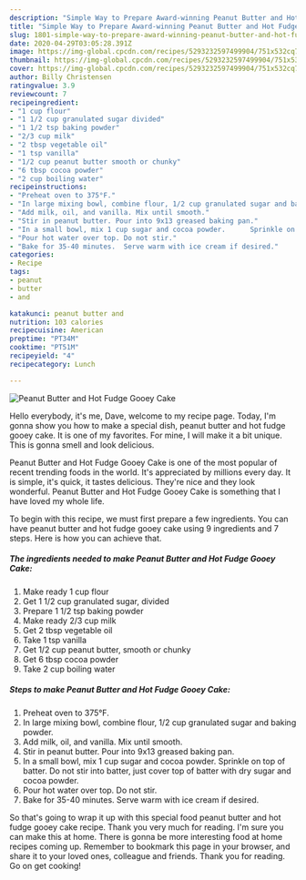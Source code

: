 ```yaml
---
description: "Simple Way to Prepare Award-winning Peanut Butter and Hot Fudge Gooey Cake"
title: "Simple Way to Prepare Award-winning Peanut Butter and Hot Fudge Gooey Cake"
slug: 1801-simple-way-to-prepare-award-winning-peanut-butter-and-hot-fudge-gooey-cake
date: 2020-04-29T03:05:28.391Z
image: https://img-global.cpcdn.com/recipes/5293232597499904/751x532cq70/peanut-butter-and-hot-fudge-gooey-cake-recipe-main-photo.jpg
thumbnail: https://img-global.cpcdn.com/recipes/5293232597499904/751x532cq70/peanut-butter-and-hot-fudge-gooey-cake-recipe-main-photo.jpg
cover: https://img-global.cpcdn.com/recipes/5293232597499904/751x532cq70/peanut-butter-and-hot-fudge-gooey-cake-recipe-main-photo.jpg
author: Billy Christensen
ratingvalue: 3.9
reviewcount: 7
recipeingredient:
- "1 cup flour"
- "1 1/2 cup granulated sugar divided"
- "1 1/2 tsp baking powder"
- "2/3 cup milk"
- "2 tbsp vegetable oil"
- "1 tsp vanilla"
- "1/2 cup peanut butter smooth or chunky"
- "6 tbsp cocoa powder"
- "2 cup boiling water"
recipeinstructions:
- "Preheat oven to 375°F."
- "In large mixing bowl, combine flour, 1/2 cup granulated sugar and baking powder."
- "Add milk, oil, and vanilla. Mix until smooth."
- "Stir in peanut butter. Pour into 9x13 greased baking pan."
- "In a small bowl, mix 1 cup sugar and cocoa powder.      Sprinkle on top of batter. Do not stir into batter, just cover top of batter with dry sugar and cocoa powder."
- "Pour hot water over top. Do not stir."
- "Bake for 35-40 minutes.  Serve warm with ice cream if desired."
categories:
- Recipe
tags:
- peanut
- butter
- and

katakunci: peanut butter and 
nutrition: 103 calories
recipecuisine: American
preptime: "PT34M"
cooktime: "PT51M"
recipeyield: "4"
recipecategory: Lunch

---
```



![Peanut Butter and Hot Fudge Gooey Cake](https://img-global.cpcdn.com/recipes/5293232597499904/751x532cq70/peanut-butter-and-hot-fudge-gooey-cake-recipe-main-photo.jpg)

Hello everybody, it's me, Dave, welcome to my recipe page. Today, I'm gonna show you how to make a special dish, peanut butter and hot fudge gooey cake. It is one of my favorites. For mine, I will make it a bit unique. This is gonna smell and look delicious.



Peanut Butter and Hot Fudge Gooey Cake is one of the most popular of recent trending foods in the world. It's appreciated by millions every day. It is simple, it's quick, it tastes delicious. They're nice and they look wonderful. Peanut Butter and Hot Fudge Gooey Cake is something that I have loved my whole life.


To begin with this recipe, we must first prepare a few ingredients. You can have peanut butter and hot fudge gooey cake using 9 ingredients and 7 steps. Here is how you can achieve that.

<!--inarticleads1-->

##### The ingredients needed to make Peanut Butter and Hot Fudge Gooey Cake:

1. Make ready 1 cup flour
1. Get 1 1/2 cup granulated sugar, divided
1. Prepare 1 1/2 tsp baking powder
1. Make ready 2/3 cup milk
1. Get 2 tbsp vegetable oil
1. Take 1 tsp vanilla
1. Get 1/2 cup peanut butter, smooth or chunky
1. Get 6 tbsp cocoa powder
1. Take 2 cup boiling water




<!--inarticleads2-->

##### Steps to make Peanut Butter and Hot Fudge Gooey Cake:

1. Preheat oven to 375°F.
1. In large mixing bowl, combine flour, 1/2 cup granulated sugar and baking powder.
1. Add milk, oil, and vanilla. Mix until smooth.
1. Stir in peanut butter. Pour into 9x13 greased baking pan.
1. In a small bowl, mix 1 cup sugar and cocoa powder.      Sprinkle on top of batter. Do not stir into batter, just cover top of batter with dry sugar and cocoa powder.
1. Pour hot water over top. Do not stir.
1. Bake for 35-40 minutes.  Serve warm with ice cream if desired.




So that's going to wrap it up with this special food peanut butter and hot fudge gooey cake recipe. Thank you very much for reading. I'm sure you can make this at home. There is gonna be more interesting food at home recipes coming up. Remember to bookmark this page in your browser, and share it to your loved ones, colleague and friends. Thank you for reading. Go on get cooking!
